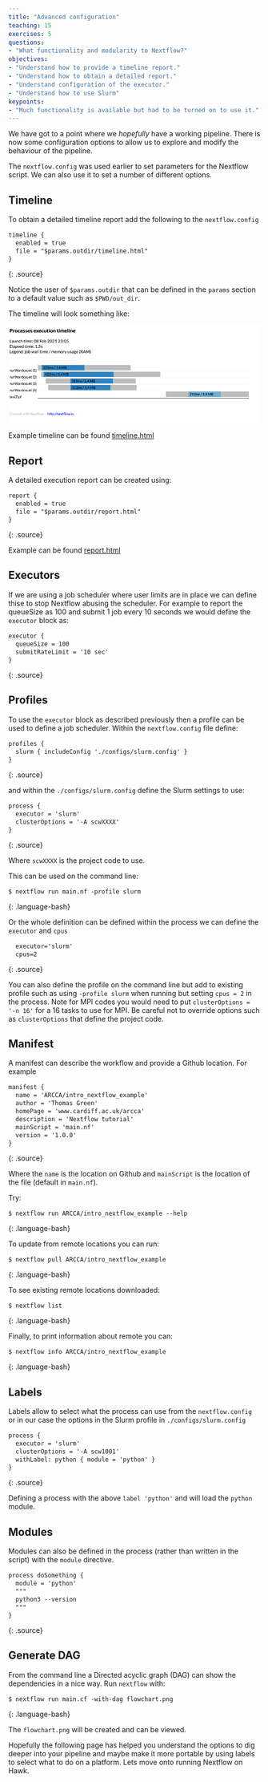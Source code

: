 ```yaml
---
title: "Advanced configuration"
teaching: 15
exercises: 5
questions:
- "What functionality and modularity to Nextflow?"
objectives:
- "Understand how to provide a timeline report."
- "Understand how to obtain a detailed report."
- "Understand configuration of the executor."
- "Understand how to use Slurm"
keypoints:
- "Much functionality is available but had to be turned on to use it."
---
```


We have got to a point where we *hopefully* have a working pipeline.  There is now some configuration options to allow
us to explore and modify the behaviour of the pipeline.

The `nextflow.config` was used earlier to set parameters for the Nextflow script.  We can also use it to set a number of
different options.

## Timeline

To obtain a detailed timeline report add the following to the `nextflow.config`

```
timeline {
  enabled = true
  file = "$params.outdir/timeline.html"
}
```
{: .source}

Notice the user of `$params.outdir` that can be defined in the `params` section to a default value such as
`$PWD/out_dir`.

The timeline will look something like:

![Timeline of pipeline](../fig/nf_timeline.png "Timeline of pipeline")

Example timeline can be found [timeline.html]({{site.url}}{{site.baseurl}}/files/lesson_template/examples/timeline.html)

## Report

A detailed execution report can be created using:

```
report {
  enabled = true
  file = "$params.outdir/report.html"
}
```
{: .source}

Example can be found [report.html]({{site.url}}{{site.baseurl}}/files/lesson_template/examples/report.html)

## Executors

If we are using a job scheduler where user limits are in place we can define thise to stop Nextflow abusing the
scheduler.  For example to report the queueSize as 100 and submit 1 job every 10 seconds we would define the `executor`
block as:

```
executor {
  queueSize = 100
  submitRateLimit = '10 sec'
}
```
{: .source}

## Profiles

To use the `executor` block as described previously then a profile can be used to define a job scheduler.  Within the
`nextflow.config` file define:

```
profiles {
  slurm { includeConfig './configs/slurm.config' }
}
```
{: .source}

and within the `./configs/slurm.config` define the Slurm settings to use:

```
process {
  executor = 'slurm'
  clusterOptions = '-A scwXXXX'
}
```
{: .source}

Where `scwXXXX` is the project code to use.

This can be used on the command line:

```
$ nextflow run main.nf -profile slurm
```
{: .language-bash}

Or the whole definition can be defined within the process we can define the `executor` and `cpus`

```
  executor='slurm'
  cpus=2
```
{: .source}

You can also define the profile on the command line but add to existing profile such as using `-profile slurm` when
running but setting `cpus = 2` in the process.  Note for MPI codes you would need to put `clusterOptions = '-n 16'` for
a 16 tasks to use for MPI.  Be careful not to override options such as `clusterOptions` that define the project code.

## Manifest

A manifest can describe the workflow and provide a Github location.  For example
```
manifest {
  name = 'ARCCA/intro_nextflow_example'
  author = 'Thomas Green'
  homePage = 'www.cardiff.ac.uk/arcca'
  description = 'Nextflow tutorial'
  mainScript = 'main.nf'
  version = '1.0.0'
}
```
{: .source}

Where the `name` is the location on Github and `mainScript` is the location of the file (default in `main.nf`).

Try:

```
$ nextflow run ARCCA/intro_nextflow_example --help
```
{: .language-bash}

To update from remote locations you can run:

```
$ nextflow pull ARCCA/intro_nextflow_example
```
{: .language-bash}

To see existing remote locations downloaded:

```
$ nextflow list
```
{: .language-bash}

Finally, to print information about remote you can:

```
$ nextflow info ARCCA/intro_nextflow_example
```
{: .language-bash}

## Labels

Labels allow to select what the process can use from the `nextflow.config` or in our case the options in the Slurm
profile in `./configs/slurm.config`

```
process {
  executor = 'slurm'
  clusterOptions = '-A scw1001'
  withLabel: python { module = 'python' }
}
```
{: .source}

Defining a process with the above `label 'python'` and will load the `python` module.

## Modules

Modules can also be defined in the process (rather than written in the script) with the `module` directive.

```
process doSomething {
  module = 'python'
  """
  python3 --version
  """
}
```
{: .source}

## Generate DAG

From the command line a Directed acyclic graph (DAG) can show the dependencies in a nice way.  Run `nextflow` with:

```
$ nextflow run main.cf -with-dag flowchart.png
```
{: .language-bash}

The `flowchart.png` will be created and can be viewed.

Hopefully the following page has helped you understand the options to dig deeper into your pipeline and maybe make it
more portable by using labels to select what to do on a platform.  Lets move onto running Nextflow on Hawk.



